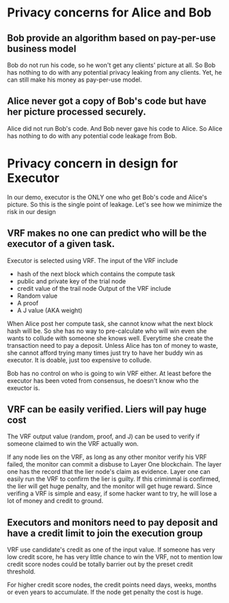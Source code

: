 # Privacy concerns for Alice and Bob
## Bob provide an algorithm based on pay-per-use business model
Bob do not run his code, so he won't get any clients' picture at all. So Bob has nothing to do with any potential privacy leaking from any clients. Yet, he can still make his money as pay-per-use model.

## Alice never got a copy of Bob's code but have her picture processed securely.

Alice did not run Bob's code. And Bob never gave his code to Alice. So Alice has nothing to do with any potential code leakage from Bob.

# Privacy concern in design for Executor
In our demo, executor is the ONLY one who get Bob's code and Alice's picture. So this is the single point of leakage. Let's see how we minimize the risk in our design

## VRF makes no one can predict who will be the executor of a given task.
Executor is selected using VRF. The input of the VRF include
* hash of the next block which contains the compute task
* public and private key of the trial node
* credit value of the trail node
Output of the VRF include
* Random value
* A proof
* A J value (AKA weight)

When Alice post her compute task, she cannot know what the next block hash will be. So she has no way to pre-calculate who will win even she wants to collude with someone she knows well. Everytime she create the transaction need to pay a deposit. Unless Alice has ton of money to waste, she cannot afford trying many times just try to have her buddy win as executor. It is doable, just too expensive to collude. 

Bob has no control on who is going to win VRF either. At least before the executor has been voted from consensus, he doesn't know who the exeuctor is. 

## VRF can be easily verified. Liers will pay huge cost

The VRF output value (random, proof, and J) can be used to verify if someone claimed to win the VRF actually won. 

If any node lies on the VRF, as long as any other monitor verify his VRF failed, the monitor can commit a disbuse to Layer One blockchain. The layer one has the record that the lier node's claim as evidence. Layer one can easily run the VRF to confirm the lier is guilty. If this criminmal is confirmed, the lier will get huge penalty, and the monitor will get huge reward.  Since verifing a VRF is simple and easy, if some hacker want to try, he will lose a lot of money and credit to ground.

## Executors and monitors need to pay deposit and have a credit limit to join the execution group
VRF use candidate's credit as one of the input value. If someone has very low credit score, he has very little chance to win the VRF, not to mention low credit score nodes could be totally barrier out by the preset credit threshold.

For higher credit score nodes, the credit points need days, weeks, months or even years to accumulate. If the node get penalty the cost is huge. 



